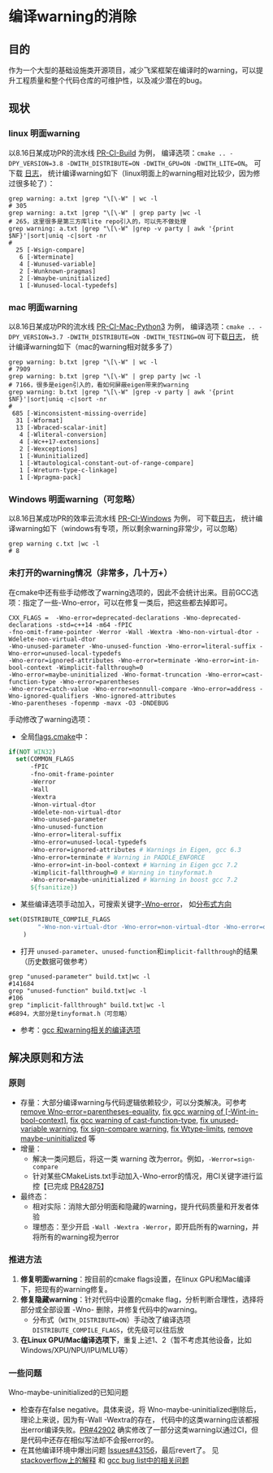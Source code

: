 # 编译warning的消除
## 目的

作为一个大型的基础设施类开源项目，减少飞桨框架在编译时的warning，可以提升工程质量和整个代码仓库的可维护性，以及减少潜在的bug。

## 现状
### linux 明面warning
以8.16日某成功PR的流水线 [PR-CI-Build](https://xly.bce.baidu.com/paddlepaddle/paddle/newipipe/builds/21068?module=github%2FPaddlePaddle%2FPaddle&pipeline=PR-CI-Build&branch=branches) 为例，
编译选项：`cmake .. -DPY_VERSION=3.8 -DWITH_DISTRIBUTE=ON -DWITH_GPU=ON -DWITH_LITE=ON`。
可下载 [日志](https://xly.bce.baidu.com/paddlepaddle/paddle/newipipe/detail/6367838/job/17573866)，
统计编译warning如下（linux明面上的warning相对比较少，因为修过很多轮了）：
```shell
grep warning: a.txt |grep "\[\-W" | wc -l 
# 305
grep warning: a.txt |grep "\[\-W" | grep party |wc -l
# 265，这里很多是第三方库lite repo引入的，可以先不做处理
grep warning: a.txt |grep "\[\-W" |grep -v party | awk '{print $NF}'|sort|uniq -c|sort -nr
# 
  25 [-Wsign-compare]
   6 [-Wterminate]
   4 [-Wunused-variable]
   2 [-Wunknown-pragmas]
   2 [-Wmaybe-uninitialized]
   1 [-Wunused-local-typedefs]
```
### mac 明面warning
以8.16日某成功PR的流水线 [PR-CI-Mac-Python3](https://xly.bce.baidu.com/paddlepaddle/paddle/newipipe/builds/10496?module=github%2FPaddlePaddle%2FPaddle&pipeline=PR-CI-Mac-Python3&branch=branches) 为例，
编译选项：`cmake .. -DPY_VERSION=3.7 -DWITH_DISTRIBUTE=ON -DWITH_TESTING=ON`
可下载[日志](https://xly.bce.baidu.com/paddlepaddle/paddle/newipipe/detail/6373552/job/17594587)，
统计编译warning如下（mac的warning相对就多多了）
```shell
grep warning: b.txt |grep "\[\-W" | wc -l 
# 7909
grep warning: b.txt |grep "\[\-W" | grep party |wc -l
# 7166，很多是eigen引入的，看如何屏蔽eigen带来的warning
grep warning: b.txt |grep "\[\-W" |grep -v party | awk '{print $NF}'|sort|uniq -c|sort -nr
#
 685 [-Winconsistent-missing-override]
  31 [-Wformat]
  13 [-Wbraced-scalar-init]
   4 [-Wliteral-conversion]
   4 [-Wc++17-extensions]
   2 [-Wexceptions]
   1 [-Wuninitialized]
   1 [-Wtautological-constant-out-of-range-compare]
   1 [-Wreturn-type-c-linkage]
   1 [-Wpragma-pack]
```
### Windows 明面warning（可忽略）
以8.16日某成功PR的效率云流水线 [PR-CI-Windows](https://xly.bce.baidu.com/paddlepaddle/paddle/newipipe/builds/10090?module=github%2FPaddlePaddle%2FPaddle&pipeline=PR-CI-Windows&branch=branches) 为例，
可下载[日志](https://xly.bce.baidu.com/paddlepaddle/paddle/newipipe/detail/6368225/job/17575121)，
统计编译warning如下（windows有专项，所以剩余warning非常少，可以忽略）
```shell
grep warning c.txt |wc -l 
# 8
```
### 未打开的warning情况（非常多，几十万+）
在cmake中还有些手动修改了warning选项的，因此不会统计出来。目前GCC选项：指定了一些-Wno-error，可以在修复一类后，把这些都去掉即可。
```
CXX_FLAGS =  -Wno-error=deprecated-declarations -Wno-deprecated-declarations -std=c++14 -m64 -fPIC 
-fno-omit-frame-pointer -Werror -Wall -Wextra -Wno-non-virtual-dtor -Wdelete-non-virtual-dtor 
-Wno-unused-parameter -Wno-unused-function -Wno-error=literal-suffix -Wno-error=unused-local-typedefs 
-Wno-error=ignored-attributes -Wno-error=terminate -Wno-error=int-in-bool-context -Wimplicit-fallthrough=0 
-Wno-error=maybe-uninitialized -Wno-format-truncation -Wno-error=cast-function-type -Wno-error=parentheses 
-Wno-error=catch-value -Wno-error=nonnull-compare -Wno-error=address -Wno-ignored-qualifiers -Wno-ignored-attributes 
-Wno-parentheses -fopenmp -mavx -O3 -DNDEBUG
```
手动修改了warning选项：
- 全局[flags.cmake](https://github.com/PaddlePaddle/Paddle/blob/2d0bb2c3961c7bb06746051732b460829e2450dd/cmake/flags.cmake#L140)中：
```CMake
if(NOT WIN32)
  set(COMMON_FLAGS
      -fPIC
      -fno-omit-frame-pointer
      -Werror
      -Wall
      -Wextra
      -Wnon-virtual-dtor
      -Wdelete-non-virtual-dtor
      -Wno-unused-parameter
      -Wno-unused-function
      -Wno-error=literal-suffix
      -Wno-error=unused-local-typedefs
      -Wno-error=ignored-attributes # Warnings in Eigen, gcc 6.3
      -Wno-error=terminate # Warning in PADDLE_ENFORCE
      -Wno-error=int-in-bool-context # Warning in Eigen gcc 7.2
      -Wimplicit-fallthrough=0 # Warning in tinyformat.h
      -Wno-error=maybe-uninitialized # Warning in boost gcc 7.2
      ${fsanitize})
```
- 某些编译选项手动加入，可搜索关键字[-Wno-error](https://github.com/PaddlePaddle/Paddle/search?l=CMake&q=-Wno-error)， 
  如[分布式方向](https://github.com/PaddlePaddle/Paddle/blob/2d0bb2c3961c7bb06746051732b460829e2450dd/paddle/fluid/framework/CMakeLists.txt#L742)
```CMake
set(DISTRIBUTE_COMPILE_FLAGS
        "-Wno-non-virtual-dtor -Wno-error=non-virtual-dtor -Wno-error=delete-non-virtual-dtor -Wno-error=parentheses"
    )
```
- 打开 `unused-parameter`、`unused-function`和`implicit-fallthrough`的结果（历史数据可做参考）
```shell
grep "unused-parameter" build.txt|wc -l
#141684
grep "unused-function" build.txt|wc -l  
#106
grep "implicit-fallthrough" build.txt|wc -l
#6894，大部分是tinyformat.h（可忽略）
```
- 参考：[gcc 和warning相关的编译选项](https://gcc.gnu.org/onlinedocs/gcc/Warning-Options.html)
## 解决原则和方法
### 原则
* 存量：大部分编译warning与代码逻辑依赖较少，可以分类解决。可参考 
[remove Wno-error=parentheses-equality](https://github.com/PaddlePaddle/Paddle/pull/42993), 
[fix gcc warning of [-Wint-in-bool-context]](https://github.com/PaddlePaddle/Paddle/pull/42268), 
[fix gcc warning of cast-function-type](https://github.com/PaddlePaddle/Paddle/pull/42235), 
[fix unused-variable warning](https://github.com/PaddlePaddle/Paddle/pull/43791), 
[fix sign-compare warning](https://github.com/PaddlePaddle/Paddle/pull/43625), 
[fix Wtype-limits](https://github.com/PaddlePaddle/Paddle/pull/42676), 
[remove maybe-uninitialized](https://github.com/PaddlePaddle/Paddle/pull/45204) 等
* 增量：
  * 解决一类问题后，将这一类 warning 改为error。例如，`-Werror=sign-compare`
  * 针对某些CMakeLists.txt手动加入-Wno-error的情况，用CI关键字进行监控【已完成 [PR42875](https://github.com/PaddlePaddle/Paddle/pull/42875)】
* 最终态：
  * 相对实际：消除大部分明面和隐藏的warning，提升代码质量和开发者体验
  * 理想态：至少开启 `-Wall -Wextra -Werror`，即开启所有的warning，并将所有的warning视为error

### 推进方法
1. **修复明面warning**：按目前的cmake flags设置，在linux GPU和Mac编译下，把现有的warning修复。
2. **修复隐藏warning**：针对代码中设置的cmake flag，分析判断合理性，选择将部分或全部设置 -Wno- 删除，并修复代码中的warning。
    - 分布式（`WITH_DISTRIBUTE=ON`）手动改了编译选项`DISTRIBUTE_COMPILE_FLAGS`，优先级可以往后放
3. **在Linux GPU/Mac编译选项下**，重复上述1、2（暂不考虑其他设备，比如Windows/XPU/NPU/IPU/MLU等）

### 一些问题
Wno-maybe-uninitialized的已知问题
* 检查存在false negative。具体来说，将 Wno-maybe-uninitialized删除后，理论上来说，因为有-Wall -Wextra的存在，
  代码中的这类warning应该都报出error编译失败。[PR#42902](https://github.com/PaddlePaddle/Paddle/pull/42902) 确实修改了一部分这类warning以通过CI，但是代码中还存在相似写法却不会报error的。
* 在其他编译环境中爆出问题 [Issues#43156](https://github.com/PaddlePaddle/Paddle/issues/43156)，最后revert了。
  见[stackoverflow上的解释](https://stackoverflow.com/questions/14132898/gcc-wuninitialized-wmaybe-uninitialized-issues/14132910#14132910) 
  和 [gcc bug list中的相关问题](https://gcc.gnu.org/bugzilla/buglist.cgi?quicksearch=may%20be%20uninitialized)
